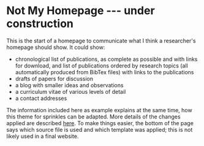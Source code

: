 # Not My Homepage --- under construction

This is the start of a homepage to communicate  what I think a researcher's homepage should show.
It could show:

- chronological list of publications, as complete as possible and with links for download, and list of publications ordered by research topics (all automatically produced from BibTex files) with links to the publications
- drafts of papers for discussion
- a blog with smaller ideas and observations 
- a curriculum vitae of various levels of detail
- a contact addresses

The information included here as example explains at the same time, how this theme for sprinkles can be adapted.
More details of the changes applied are described [here](logOfChanges).
To make things easier, the bottom of the page says which source file is used and which template was applied; this is not likely used in a final website.
